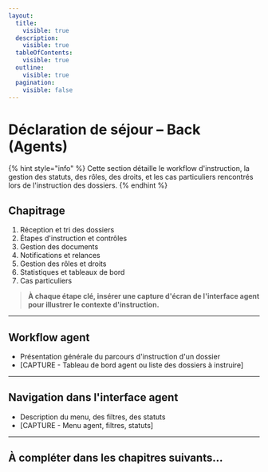 ```yaml
---
layout:
  title:
    visible: true
  description:
    visible: true
  tableOfContents:
    visible: true
  outline:
    visible: true
  pagination:
    visible: false
---
```


# Déclaration de séjour – Back (Agents)

{% hint style="info" %}
Cette section détaille le workflow d'instruction, la gestion des statuts, des rôles, des droits, et les cas particuliers rencontrés lors de l'instruction des dossiers.
{% endhint %}

## Chapitrage

1. Réception et tri des dossiers
2. Étapes d'instruction et contrôles
3. Gestion des documents
4. Notifications et relances
5. Gestion des rôles et droits
6. Statistiques et tableaux de bord
7. Cas particuliers

> **À chaque étape clé, insérer une capture d'écran de l'interface agent pour illustrer le contexte d'instruction.**

---

## Workflow agent

- Présentation générale du parcours d'instruction d'un dossier
- [CAPTURE - Tableau de bord agent ou liste des dossiers à instruire]

---

## Navigation dans l'interface agent

- Description du menu, des filtres, des statuts
- [CAPTURE - Menu agent, filtres, statuts]

---

## À compléter dans les chapitres suivants... 